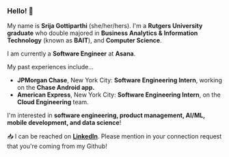 ### Hello! 👋

My name is **Srija Gottiparthi** (she/her/hers). I'm a **Rutgers University graduate** who double majored in **Business Analytics & Information Technology** (known as **BAIT**), and **Computer Science**.  

I am currently a **Software Engineer** at **Asana**. 

My past experiences include...
* **JPMorgan Chase**, New York City: **Software Engineering Intern**, working on the **Chase Android app.** 
* **American Express**, New York City: **Software Engineering Intern**, on the **Cloud Engineering** team.

I'm interested in **software engineering, product management, AI/ML, mobile development, and data science**!  

:inbox_tray: I can be reached on [**LinkedIn**](https://www.linkedin.com/in/srija-g/). Please mention in your connection request that you're coming from my Github!

<!--
**srijag2700/srijag2700** is a ✨ _special_ ✨ repository because its `README.md` (this file) appears on your GitHub profile.
-->
